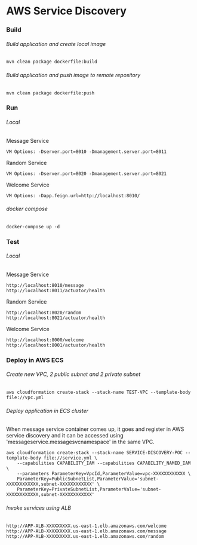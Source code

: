 # AWS Service Discovery

### Build
###### Build application and create local image
```
mvn clean package dockerfile:build
```

###### Build application and push image to remote repository
```
mvn clean package dockerfile:push
```

### Run
###### Local
Message Service
```
VM Options: -Dserver.port=8010 -Dmanagement.server.port=8011
```

Random Service
```
VM Options: -Dserver.port=8020 -Dmanagement.server.port=8021
```

Welcome Service
```
VM Options: -Dapp.feign.url=http://localhost:8010/
```

###### docker compose
```
docker-compose up -d
```

### Test
###### Local
Message Service
```
http://localhost:8010/message
http://localhost:8011/actuator/health
```

Random Service
```
http://localhost:8020/random
http://localhost:8021/actuator/health
```

Welcome Service
```
http://localhost:8000/welcome
http://localhost:8001/actuator/health
```

### Deploy in AWS ECS
###### Create new VPC, 2 public subnet and 2 private subnet
```
aws cloudformation create-stack --stack-name TEST-VPC --template-body file://vpc.yml
```

###### Deploy application in ECS cluster
When message service container comes up, it goes and register in AWS service discovery and it can be accessed using 'messageservice.messagesvcnamespace' in the same VPC.
```
aws cloudformation create-stack --stack-name SERVICE-DISCOVERY-POC --template-body file://service.yml \
    --capabilities CAPABILITY_IAM --capabilities CAPABILITY_NAMED_IAM \
    --parameters ParameterKey=VpcId,ParameterValue=vpc-XXXXXXXXXXXX \
    ParameterKey=PublicSubnetList,ParameterValue='subnet-XXXXXXXXXXXX,subnet-XXXXXXXXXXXX' \
    ParameterKey=PrivateSubnetList,ParameterValue='subnet-XXXXXXXXXXXX,subnet-XXXXXXXXXXXX'
```

###### Invoke services using ALB
```
http://APP-ALB-XXXXXXXXX.us-east-1.elb.amazonaws.com/welcome
http://APP-ALB-XXXXXXXXX.us-east-1.elb.amazonaws.com/message
http://APP-ALB-XXXXXXXXX.us-east-1.elb.amazonaws.com/random
```